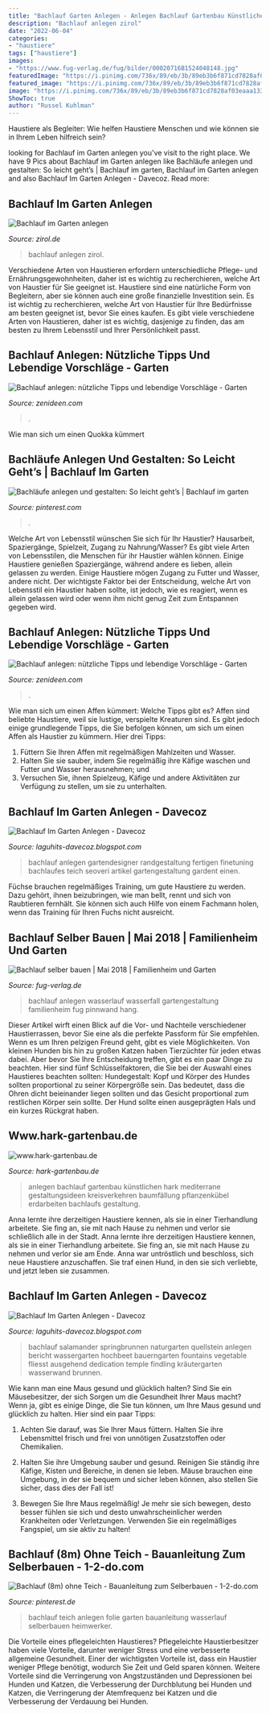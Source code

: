 ```yaml
---
title: "Bachlauf Garten Anlegen - Anlegen Bachlauf Gartenbau Künstlichen Hark Mediterrane Gestaltungsideen Kreisverkehren Baumfällung Pflanzenkübel Erdarbeiten Bachlaufs Gestaltung"
description: "Bachlauf anlegen zirol"
date: "2022-06-04"
categories:
- "haustiere"
tags: ["haustiere"]
images:
- "https://www.fug-verlag.de/fug/bilder/00020716B1524048148.jpg"
featuredImage: "https://i.pinimg.com/736x/89/eb/3b/89eb3b6f871cd7828af03eaaa13343a1.jpg"
featured_image: "https://i.pinimg.com/736x/89/eb/3b/89eb3b6f871cd7828af03eaaa13343a1.jpg"
image: "https://i.pinimg.com/736x/89/eb/3b/89eb3b6f871cd7828af03eaaa13343a1.jpg"
ShowToc: true
author: "Russel Kuhlman"
---
```



Haustiere als Begleiter: Wie helfen Haustiere Menschen und wie können sie in Ihrem Leben hilfreich sein?

	

		
looking for Bachlauf im Garten anlegen you've visit to the right place. We have 9 Pics about Bachlauf im Garten anlegen like Bachläufe anlegen und gestalten: So leicht geht’s | Bachlauf im garten, Bachlauf im Garten anlegen and also Bachlauf Im Garten Anlegen - Davecoz. Read more:
		
    
## Bachlauf Im Garten Anlegen

<img loading=lazy src="https://zirol.de/wp-content/uploads/2020/08/bachlauf-garten-01.jpg" onerror="this.onerror=null;this.src='https://tse3.mm.bing.net/th?id=OIP.MFKe9UQEMz-0rUDDI84a0wHaHa&amp;pid=15.1';" alt="Bachlauf im Garten anlegen">

_Source: zirol.de_

>bachlauf anlegen zirol. 

	

Verschiedene Arten von Haustieren erfordern unterschiedliche Pflege- und Ernährungsgewohnheiten, daher ist es wichtig zu recherchieren, welche Art von Haustier für Sie geeignet ist.
Haustiere sind eine natürliche Form von Begleitern, aber sie können auch eine große finanzielle Investition sein. Es ist wichtig zu recherchieren, welche Art von Haustier für Ihre Bedürfnisse am besten geeignet ist, bevor Sie eines kaufen. Es gibt viele verschiedene Arten von Haustieren, daher ist es wichtig, dasjenige zu finden, das am besten zu Ihrem Lebensstil und Ihrer Persönlichkeit passt.

    
## Bachlauf Anlegen: Nützliche Tipps Und Lebendige Vorschläge - Garten

<img loading=lazy src="http://zenideen.com/wp-content/uploads/2016/08/bachlauf-anlegen-24.jpg" onerror="this.onerror=null;this.src='https://tse1.mm.bing.net/th?id=OIP.ScVkoUpooHLrNn-7PXegiQHaJA&amp;pid=15.1';" alt="Bachlauf anlegen: nützliche Tipps und lebendige Vorschläge - Garten">

_Source: zenideen.com_

>. 

	

Wie man sich um einen Quokka kümmert

    
## Bachläufe Anlegen Und Gestalten: So Leicht Geht’s | Bachlauf Im Garten

<img loading=lazy src="https://i.pinimg.com/736x/af/87/5f/af875fe4e13d5a7e5e53fdb7c899600f.jpg" onerror="this.onerror=null;this.src='https://tse4.mm.bing.net/th?id=OIP.hrt--rS6vplH4Zkbhr3fGQHaLH&amp;pid=15.1';" alt="Bachläufe anlegen und gestalten: So leicht geht’s | Bachlauf im garten">

_Source: pinterest.com_

>. 

	

Welche Art von Lebensstil wünschen Sie sich für Ihr Haustier? Hausarbeit, Spaziergänge, Spielzeit, Zugang zu Nahrung/Wasser?
Es gibt viele Arten von Lebensstilen, die Menschen für ihr Haustier wählen können. Einige Haustiere genießen Spaziergänge, während andere es lieben, allein gelassen zu werden. Einige Haustiere mögen Zugang zu Futter und Wasser, andere nicht. Der wichtigste Faktor bei der Entscheidung, welche Art von Lebensstil ein Haustier haben sollte, ist jedoch, wie es reagiert, wenn es allein gelassen wird oder wenn ihm nicht genug Zeit zum Entspannen gegeben wird.

    
## Bachlauf Anlegen: Nützliche Tipps Und Lebendige Vorschläge - Garten

<img loading=lazy src="https://zenideen.com/wp-content/uploads/2016/08/bachlauf-anlegen-10-800x600.jpg" onerror="this.onerror=null;this.src='https://tse3.mm.bing.net/th?id=OIP.pry4P7JQ8qTmtEpzUG4OGwHaFj&amp;pid=15.1';" alt="Bachlauf anlegen: nützliche Tipps und lebendige Vorschläge - Garten">

_Source: zenideen.com_

>. 

	

Wie man sich um einen Affen kümmert: Welche Tipps gibt es?
Affen sind beliebte Haustiere, weil sie lustige, verspielte Kreaturen sind. Es gibt jedoch einige grundlegende Tipps, die Sie befolgen können, um sich um einen Affen als Haustier zu kümmern. Hier drei Tipps:
1. Füttern Sie Ihren Affen mit regelmäßigen Mahlzeiten und Wasser.
2. Halten Sie sie sauber, indem Sie regelmäßig ihre Käfige waschen und Futter und Wasser herausnehmen; und
3. Versuchen Sie, ihnen Spielzeug, Käfige und andere Aktivitäten zur Verfügung zu stellen, um sie zu unterhalten.

    
## Bachlauf Im Garten Anlegen - Davecoz

<img loading=lazy src="https://i.pinimg.com/originals/cc/fa/b1/ccfab13436ccdfebf66f0d3606f5fcdc.jpg" onerror="this.onerror=null;this.src='https://tse2.mm.bing.net/th?id=OIP.1iZwkG2CGf_v9KyIL5twZQAAAA&amp;pid=15.1';" alt="Bachlauf Im Garten Anlegen - Davecoz">

_Source: laguhits-davecoz.blogspot.com_

>bachlauf anlegen gartendesigner randgestaltung fertigen finetuning bachlaufes teich seoveri artikel gartengestaltung gardent einen. 

	

Füchse brauchen regelmäßiges Training, um gute Haustiere zu werden. Dazu gehört, ihnen beizubringen, wie man bellt, rennt und sich von Raubtieren fernhält. Sie können sich auch Hilfe von einem Fachmann holen, wenn das Training für Ihren Fuchs nicht ausreicht.

    
## Bachlauf Selber Bauen | Mai 2018 | Familienheim Und Garten

<img loading=lazy src="https://www.fug-verlag.de/fug/bilder/00020716B1524048148.jpg" onerror="this.onerror=null;this.src='https://tse4.mm.bing.net/th?id=OIP.eOeSAKGQFYGTn6tyONt9KgHaJ4&amp;pid=15.1';" alt="Bachlauf selber bauen | Mai 2018 | Familienheim und Garten">

_Source: fug-verlag.de_

>bachlauf anlegen wasserlauf wasserfall gartengestaltung familienheim fug pinnwand hang. 

	

Dieser Artikel wirft einen Blick auf die Vor- und Nachteile verschiedener Haustierrassen, bevor Sie eine als die perfekte Passform für Sie empfehlen.
Wenn es um Ihren pelzigen Freund geht, gibt es viele Möglichkeiten. Von kleinen Hunden bis hin zu großen Katzen haben Tierzüchter für jeden etwas dabei. Aber bevor Sie Ihre Entscheidung treffen, gibt es ein paar Dinge zu beachten. Hier sind fünf Schlüsselfaktoren, die Sie bei der Auswahl eines Haustieres beachten sollten:
 Hundegestalt: Kopf und Körper des Hundes sollten proportional zu seiner Körpergröße sein. Das bedeutet, dass die Ohren dicht beieinander liegen sollten und das Gesicht proportional zum restlichen Körper sein sollte. Der Hund sollte einen ausgeprägten Hals und ein kurzes Rückgrat haben.

    
## Www.hark-gartenbau.de

<img loading=lazy src="http://hark-gartenbau.de/img/img_Bachlauf_anlegen.jpg" onerror="this.onerror=null;this.src='https://tse2.mm.bing.net/th?id=OIP.Smyvzzmb5pSii6IhYuMRPQHaHa&amp;pid=15.1';" alt="www.hark-gartenbau.de">

_Source: hark-gartenbau.de_

>anlegen bachlauf gartenbau künstlichen hark mediterrane gestaltungsideen kreisverkehren baumfällung pflanzenkübel erdarbeiten bachlaufs gestaltung. 

	

Anna lernte ihre derzeitigen Haustiere kennen, als sie in einer Tierhandlung arbeitete. Sie fing an, sie mit nach Hause zu nehmen und verlor sie schließlich alle in der Stadt.
Anna lernte ihre derzeitigen Haustiere kennen, als sie in einer Tierhandlung arbeitete. Sie fing an, sie mit nach Hause zu nehmen und verlor sie am Ende. Anna war untröstlich und beschloss, sich neue Haustiere anzuschaffen. Sie traf einen Hund, in den sie sich verliebte, und jetzt leben sie zusammen.

    
## Bachlauf Im Garten Anlegen - Davecoz

<img loading=lazy src="https://i.pinimg.com/originals/cb/e3/b6/cbe3b660a78e4d9abaddca27e92e3481.jpg" onerror="this.onerror=null;this.src='https://tse2.mm.bing.net/th?id=OIP.ME-FY_DKc3KDsipLBf1luQHaLE&amp;pid=15.1';" alt="Bachlauf Im Garten Anlegen - Davecoz">

_Source: laguhits-davecoz.blogspot.com_

>bachlauf salamander springbrunnen naturgarten quellstein anlegen bericht wassergarten hochbeet bauerngarten fountains vegetable fliesst ausgehend dedication temple findling kräutergarten wasserwand brunnen. 

	

Wie kann man eine Maus gesund und glücklich halten?
Sind Sie ein Mäusebesitzer, der sich Sorgen um die Gesundheit Ihrer Maus macht? Wenn ja, gibt es einige Dinge, die Sie tun können, um Ihre Maus gesund und glücklich zu halten. Hier sind ein paar Tipps:
1. Achten Sie darauf, was Sie Ihrer Maus füttern. Halten Sie ihre Lebensmittel frisch und frei von unnötigen Zusatzstoffen oder Chemikalien.

2. Halten Sie ihre Umgebung sauber und gesund. Reinigen Sie ständig ihre Käfige, Kisten und Bereiche, in denen sie leben. Mäuse brauchen eine Umgebung, in der sie bequem und sicher leben können, also stellen Sie sicher, dass dies der Fall ist!

3. Bewegen Sie Ihre Maus regelmäßig! Je mehr sie sich bewegen, desto besser fühlen sie sich und desto unwahrscheinlicher werden Krankheiten oder Verletzungen. Verwenden Sie ein regelmäßiges Fangspiel, um sie aktiv zu halten!

    
## Bachlauf (8m) Ohne Teich - Bauanleitung Zum Selberbauen - 1-2-do.com

<img loading=lazy src="https://i.pinimg.com/736x/89/eb/3b/89eb3b6f871cd7828af03eaaa13343a1.jpg" onerror="this.onerror=null;this.src='https://tse4.mm.bing.net/th?id=OIP.OoJuDsTcg72CRkX3Kn8VGgAAAA&amp;pid=15.1';" alt="Bachlauf (8m) ohne Teich - Bauanleitung zum Selberbauen - 1-2-do.com">

_Source: pinterest.de_

>bachlauf teich anlegen folie garten bauanleitung wasserlauf selberbauen heimwerker. 

	

Die Vorteile eines pflegeleichten Haustieres?
Pflegeleichte Haustierbesitzer haben viele Vorteile, darunter weniger Stress und eine verbesserte allgemeine Gesundheit. Einer der wichtigsten Vorteile ist, dass ein Haustier weniger Pflege benötigt, wodurch Sie Zeit und Geld sparen können. Weitere Vorteile sind die Verringerung von Angstzuständen und Depressionen bei Hunden und Katzen, die Verbesserung der Durchblutung bei Hunden und Katzen, die Verringerung der Atemfrequenz bei Katzen und die Verbesserung der Verdauung bei Hunden.

